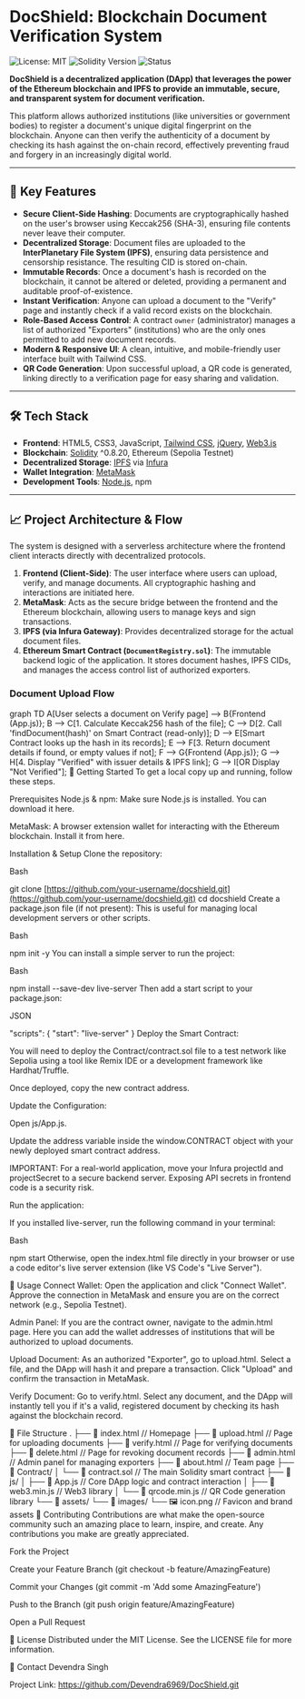# DocShield: Blockchain Document Verification System

![License: MIT](https://img.shields.io/badge/License-MIT-blue.svg)
![Solidity Version](https://img.shields.io/badge/Solidity-^0.8.20-lightgrey)
![Status](https://img.shields.io/badge/status-active-brightgreen)

**DocShield is a decentralized application (DApp) that leverages the power of the Ethereum blockchain and IPFS to provide an immutable, secure, and transparent system for document verification.**

This platform allows authorized institutions (like universities or government bodies) to register a document's unique digital fingerprint on the blockchain. Anyone can then verify the authenticity of a document by checking its hash against the on-chain record, effectively preventing fraud and forgery in an increasingly digital world.

---

## 🚀 Key Features

* **Secure Client-Side Hashing**: Documents are cryptographically hashed on the user's browser using Keccak256 (SHA-3), ensuring file contents never leave their computer.
* **Decentralized Storage**: Document files are uploaded to the **InterPlanetary File System (IPFS)**, ensuring data persistence and censorship resistance. The resulting CID is stored on-chain.
* **Immutable Records**: Once a document's hash is recorded on the blockchain, it cannot be altered or deleted, providing a permanent and auditable proof-of-existence.
* **Instant Verification**: Anyone can upload a document to the "Verify" page and instantly check if a valid record exists on the blockchain.
* **Role-Based Access Control**: A contract `owner` (administrator) manages a list of authorized "Exporters" (institutions) who are the only ones permitted to add new document records.
* **Modern & Responsive UI**: A clean, intuitive, and mobile-friendly user interface built with Tailwind CSS.
* **QR Code Generation**: Upon successful upload, a QR code is generated, linking directly to a verification page for easy sharing and validation.

---

## 🛠️ Tech Stack

* **Frontend**: HTML5, CSS3, JavaScript, [Tailwind CSS](https://tailwindcss.com/), [jQuery](https://jquery.com/), [Web3.js](https://web3js.readthedocs.io/)
* **Blockchain**: [Solidity](https://soliditylang.org/) ^0.8.20, Ethereum (Sepolia Testnet)
* **Decentralized Storage**: [IPFS](https://ipfs.io/) via [Infura](https://infura.io/)
* **Wallet Integration**: [MetaMask](https://metamask.io/)
* **Development Tools**: [Node.js](https://nodejs.org/), npm

---

## 📈 Project Architecture & Flow

The system is designed with a serverless architecture where the frontend client interacts directly with decentralized protocols.

1.  **Frontend (Client-Side)**: The user interface where users can upload, verify, and manage documents. All cryptographic hashing and interactions are initiated here.
2.  **MetaMask**: Acts as the secure bridge between the frontend and the Ethereum blockchain, allowing users to manage keys and sign transactions.
3.  **IPFS (via Infura Gateway)**: Provides decentralized storage for the actual document files.
4.  **Ethereum Smart Contract (`DocumentRegistry.sol`)**: The immutable backend logic of the application. It stores document hashes, IPFS CIDs, and manages the access control list of authorized exporters.

### Document Upload Flow
graph TD
    A[User selects a document on Verify page] --> B{Frontend (App.js)};
    B --> C[1. Calculate Keccak256 hash of the file];
    C --> D[2. Call 'findDocument(hash)' on Smart Contract (read-only)];
    D --> E[Smart Contract looks up the hash in its records];
    E --> F[3. Return document details if found, or empty values if not];
    F --> G{Frontend (App.js)};
    G --> H[4. Display "Verified" with issuer details & IPFS link];
    G --> I[OR Display "Not Verified"];
🏁 Getting Started
To get a local copy up and running, follow these steps.

Prerequisites
Node.js & npm: Make sure Node.js is installed. You can download it here.

MetaMask: A browser extension wallet for interacting with the Ethereum blockchain. Install it from here.

Installation & Setup
Clone the repository:

Bash

git clone [https://github.com/your-username/docshield.git](https://github.com/your-username/docshield.git)
cd docshield
Create a package.json file (if not present):
This is useful for managing local development servers or other scripts.

Bash

npm init -y
You can install a simple server to run the project:

Bash

npm install --save-dev live-server
Then add a start script to your package.json:

JSON

"scripts": {
  "start": "live-server"
}
Deploy the Smart Contract:

You will need to deploy the Contract/contract.sol file to a test network like Sepolia using a tool like Remix IDE or a development framework like Hardhat/Truffle.

Once deployed, copy the new contract address.

Update the Configuration:

Open js/App.js.

Update the address variable inside the window.CONTRACT object with your newly deployed smart contract address.

IMPORTANT: For a real-world application, move your Infura projectId and projectSecret to a secure backend server. Exposing API secrets in frontend code is a security risk.

Run the application:

If you installed live-server, run the following command in your terminal:

Bash

npm start
Otherwise, open the index.html file directly in your browser or use a code editor's live server extension (like VS Code's "Live Server").

📖 Usage
Connect Wallet: Open the application and click "Connect Wallet". Approve the connection in MetaMask and ensure you are on the correct network (e.g., Sepolia Testnet).

Admin Panel: If you are the contract owner, navigate to the admin.html page. Here you can add the wallet addresses of institutions that will be authorized to upload documents.

Upload Document: As an authorized "Exporter", go to upload.html. Select a file, and the DApp will hash it and prepare a transaction. Click "Upload" and confirm the transaction in MetaMask.

Verify Document: Go to verify.html. Select any document, and the DApp will instantly tell you if it's a valid, registered document by checking its hash against the blockchain record.

📁 File Structure
.
├── 📄 index.html        // Homepage
├── 📄 upload.html       // Page for uploading documents
├── 📄 verify.html       // Page for verifying documents
├── 📄 delete.html       // Page for revoking document records
├── 📄 admin.html        // Admin panel for managing exporters
├── 📄 about.html        // Team page
├── 📁 Contract/
│   └── 📜 contract.sol     // The main Solidity smart contract
├── 📁 js/
│   ├── 📜 App.js           // Core DApp logic and contract interaction
│   ├── 📜 web3.min.js      // Web3 library
│   └── 📜 qrcode.min.js   // QR Code generation library
└── 📁 assets/
    └── 📁 images/
        └── 🖼️ icon.png    // Favicon and brand assets
🤝 Contributing
Contributions are what make the open-source community such an amazing place to learn, inspire, and create. Any contributions you make are greatly appreciated.

Fork the Project

Create your Feature Branch (git checkout -b feature/AmazingFeature)

Commit your Changes (git commit -m 'Add some AmazingFeature')

Push to the Branch (git push origin feature/AmazingFeature)

Open a Pull Request

📜 License
Distributed under the MIT License. See the LICENSE file for more information.

📧 Contact
Devendra Singh 

Project Link: https://github.com/Devendra6969/DocShield.git